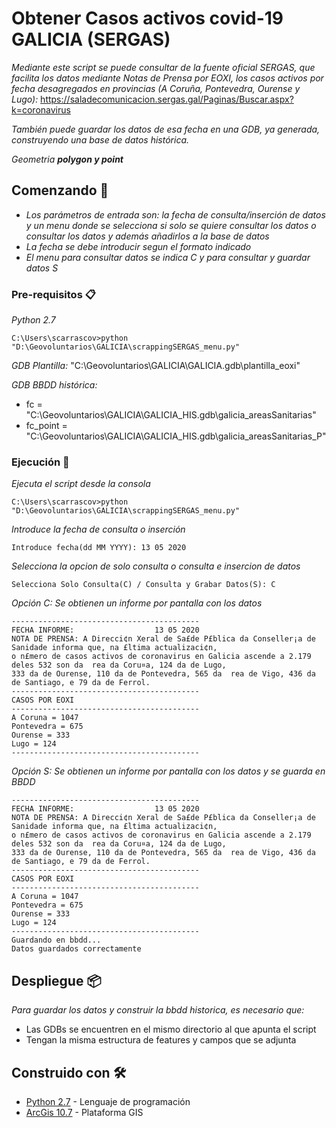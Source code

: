 # Obtener Casos activos covid-19 GALICIA (SERGAS)

_Mediante este script se puede consultar de la fuente oficial SERGAS, que facilita los datos mediante Notas de Prensa por EOXI, 
los casos activos por fecha desagregados en provincias (A Coruña, Pontevedra, Ourense y Lugo):_ 
https://saladecomunicacion.sergas.gal/Paginas/Buscar.aspx?k=coronavirus

_También puede guardar los datos de esa fecha en una GDB, ya generada, construyendo una base de datos histórica._

_Geometria **polygon y point**_

## Comenzando 🚀

* _Los parámetros de entrada son: la fecha de consulta/inserción de datos y un menu donde se selecciona si solo se quiere
consultar los datos o consultar los datos y además añadirlos a la base de datos_
* _La fecha se debe introducir segun el formato indicado_
* _El menu para consultar datos se indica C y para consultar y guardar datos S_ 

### Pre-requisitos 📋

_Python 2.7_

```
C:\Users\scarrascov>python "D:\Geovoluntarios\GALICIA\scrappingSERGAS_menu.py"
```
_GDB Plantilla:_ "C:\Geovoluntarios\GALICIA\GALICIA.gdb\plantilla_eoxi"

_GDB BBDD histórica:_ 
* fc = "C:\Geovoluntarios\GALICIA\GALICIA_HIS.gdb\galicia_areasSanitarias"
* fc_point = "C:\Geovoluntarios\GALICIA\GALICIA_HIS.gdb\galicia_areasSanitarias_P"
                     

### Ejecución 🔧

_Ejecuta el script desde la consola_

```
C:\Users\scarrascov>python "D:\Geovoluntarios\GALICIA\scrappingSERGAS_menu.py"
```

_Introduce la fecha de consulta o inserción_

```
Introduce fecha(dd MM YYYY): 13 05 2020
```

_Selecciona la opcion de solo consulta o consulta e insercion de datos_

```
Selecciona Solo Consulta(C) / Consulta y Grabar Datos(S): C
```

_Opción C: Se obtienen un informe por pantalla con los datos_

```
------------------------------------------
FECHA INFORME:                  13 05 2020
NOTA DE PRENSA: A Direcci¢n Xeral de Sa£de P£blica da Conseller¡a de Sanidade informa que, na £ltima actualizaci¢n, 
o n£mero de casos activos de coronavirus en Galicia ascende a 2.179 deles 532 son da  rea da Coru¤a, 124 da de Lugo, 
333 da de Ourense, 110 da de Pontevedra, 565 da  rea de Vigo, 436 da de Santiago, e 79 da de Ferrol.
------------------------------------------
CASOS POR EOXI
------------------------------------------
A Coruna = 1047
Pontevedra = 675
Ourense = 333
Lugo = 124
------------------------------------------
```

_Opción S: Se obtienen un informe por pantalla con los datos y se guarda en BBDD_

```
------------------------------------------
FECHA INFORME:                  13 05 2020
NOTA DE PRENSA: A Direcci¢n Xeral de Sa£de P£blica da Conseller¡a de Sanidade informa que, na £ltima actualizaci¢n, 
o n£mero de casos activos de coronavirus en Galicia ascende a 2.179 deles 532 son da  rea da Coru¤a, 124 da de Lugo, 
333 da de Ourense, 110 da de Pontevedra, 565 da  rea de Vigo, 436 da de Santiago, e 79 da de Ferrol.
------------------------------------------
CASOS POR EOXI
------------------------------------------
A Coruna = 1047
Pontevedra = 675
Ourense = 333
Lugo = 124
------------------------------------------
Guardando en bbdd...
Datos guardados correctamente
```

## Despliegue 📦

_Para guardar los datos y construir la bbdd historica, es necesario que:_
* Las GDBs se encuentren en el mismo directorio al que apunta el script
* Tengan la misma estructura de features y campos que se adjunta

## Construido con 🛠️

* [Python 2.7](https://www.python.org/download/releases/2.7/) - Lenguaje de programación
* [ArcGis 10.7](https://desktop.arcgis.com/es/arcmap/latest/get-started/installation-guide/installing-on-your-computer.htm) - Plataforma GIS
